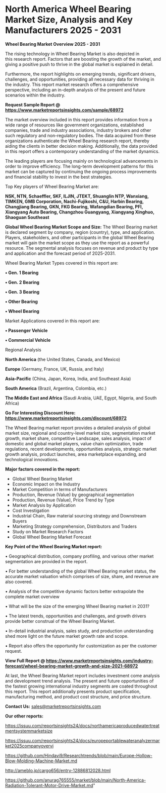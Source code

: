 # North America Wheel Bearing Market Size, Analysis and Key Manufacturers 2025 - 2031

<Strong> Wheel Bearing Market Overview 2025 - 2031</strong>

The rising technology in Wheel Bearing Market is also depicted in this research report. Factors that are boosting the growth of the market, and giving a positive push to thrive in the global market is explained in detail.

Furthermore, the report highlights on emerging trends, significant drivers, challenges, and opportunities, providing all necessary data for thriving in the industry. This report market research offers a comprehensive perspective, including an in-depth analysis of the present and future scenarios within the industry.

<strong>Request Sample Report @ <a href=https://www.marketreportsinsights.com/sample/68972>https://www.marketreportsinsights.com/sample/68972</a></strong>

The market overview included in this report provides information from a wide range of resources like government organizations, established companies, trade and industry associations, industry brokers and other such regulatory and non-regulatory bodies. The data acquired from these organizations authenticate the Wheel Bearing research report, thereby aiding the clients in better decision making. Additionally, the data provided in this report offers a contemporary understanding of the market dynamics.

The leading players are focusing mainly on technological advancements in order to improve efficiency. The long-term development patterns for this market can be captured by continuing the ongoing process improvements and financial stability to invest in the best strategies.

Top Key players of Wheel Bearing Market are:

<strong>NSK, NTN, Schaeffler, SKF, ILJIN, JTEKT, Shuanglin NTP, Wanxiang, TIMKEN, GMB Corporation, Nachi-Fujikoshi, C&U, Harbin Bearing, Changjiang Bearing, GKN, FKG Bearing, Wafangdian Bearing, PFI, Xiangyang Auto Bearing, Changzhou Guangyang, Xiangyang Xinghuo, Shaoguan Southeast</strong>

<strong><b>Global Wheel Bearing Market Scope and Size:</b></strong>
The Wheel Bearing market is declared segment by company, region (country), type, and application. Players, stakeholders, and other participants in the global Wheel Bearing market will gain the market scope as they use the report as a powerful resource. The segmental analysis focuses on revenue and product by type and application and the forecast period of 2025-2031.

Wheel Bearing Market Types covered in this report are:

<strong>• Gen. 1 Bearing

• Gen. 2 Bearing

• Gen. 3 Bearing

• Other Bearing

• Wheel Bearing</strong>

Market Applications covered in this report are:

<strong>• Passenger Vehicle

• Commercial Vehicle</strong> 

Regional Analysis

<strong>North America</strong> (the United States, Canada, and Mexico)

<strong>Europe</strong> (Germany, France, UK, Russia, and Italy)

<strong>Asia-Pacific</strong> (China, Japan, Korea, India, and Southeast Asia)

<strong>South America</strong> (Brazil, Argentina, Colombia, etc.)

<strong>The Middle East and Africa</strong> (Saudi Arabia, UAE, Egypt, Nigeria, and South Africa)

<strong>Go For Interesting Discount Here: <a href=https://www.marketreportsinsights.com/discount/68972>https://www.marketreportsinsights.com/discount/68972</a></strong>

The Wheel Bearing market report provides a detailed analysis of global market size, regional and country-level market size, segmentation market growth, market share, competitive Landscape, sales analysis, impact of domestic and global market players, value chain optimization, trade regulations, recent developments, opportunities analysis, strategic market growth analysis, product launches, area marketplace expanding, and technological innovations.

<strong><b>Major factors covered in the report:</b></strong>
<ul>
  <li>Global Wheel Bearing Market </li>
  <li>Economic Impact on the Industry</li>
  <li>Market Competition in terms of Manufacturers</li>
  <li>Production, Revenue (Value) by geographical segmentation</li>
  <li>Production, Revenue (Value), Price Trend by Type</li>
  <li>Market Analysis by Application</li>
  <li>Cost Investigation</li>
  <li>Industrial Chain, Raw material sourcing strategy and Downstream Buyers</li>
  <li>Marketing Strategy comprehension, Distributors and Traders</li>
  <li>Study on Market Research Factors</li>
  <li>Global Wheel Bearing Market Forecast</li>
</ul>

<strong><b>Key Point of the Wheel Bearing Market report:</b></strong>

• Geographical distribution, company profiling, and various other market segmentation are provided in the report.

• For better understanding of the global Wheel Bearing market status, the accurate market valuation which comprises of size, share, and revenue are also covered.

• Analysis of the competitive dynamic factors better extrapolate the complete market overview

• What will be the size of the emerging Wheel Bearing market in 2031?

• The latest trends, opportunities and challenges, and growth drivers provide better construal of the Wheel Bearing Market.

• In-detail industrial analysis, sales study, and production understanding shed more light on the future market growth rate and scope.

• Report also offers the opportunity for customization as per the customer request.

<strong><b>View Full Report @ <a href=https://www.marketreportsinsights.com/industry-forecast/wheel-bearing-market-growth-and-size-2021-68972>https://www.marketreportsinsights.com/industry-forecast/wheel-bearing-market-growth-and-size-2021-68972</a></b></strong>


At last, the Wheel Bearing Market report includes investment come analysis and development trend analysis. The present and future opportunities of the fastest growing international industry segments are coated throughout this report. This report additionally presents product specification, manufacturing method, and product cost structure, and price structure.

<strong>Contact Us:</strong>
sales@marketreportsinsights.com

<strong>Our other reports:</strong>

<a href=https://issuu.com/reportsinsights24/docs/northamericaproducedwatertreatmentsystemmarketsize>https://issuu.com/reportsinsights24/docs/northamericaproducedwatertreatmentsystemmarketsize</a>

<a href=https://issuu.com/reportsinsights24/docs/europeportablewateranalyzermarket2025companyovervi>https://issuu.com/reportsinsights24/docs/europeportablewateranalyzermarket2025companyovervi</a>

<a href=https://github.com/Hindavi9/Researchtrends/blob/main/Europe-Hollow-Blow-Molding-Machine-Market.md>https://github.com/Hindavi9/Researchtrends/blob/main/Europe-Hollow-Blow-Molding-Machine-Market.md</a>

<a href=http://ameblo.jp/cargo656/entry-12886812028.html>http://ameblo.jp/cargo656/entry-12886812028.html</a>

<a href=https://github.com/anurag765555/market/blob/main/North-America-Radiation-Tolerant-Motor-Drive-Market.md>https://github.com/anurag765555/market/blob/main/North-America-Radiation-Tolerant-Motor-Drive-Market.md</a>"
